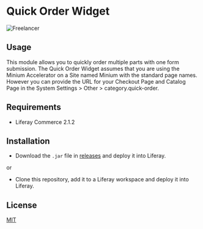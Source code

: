 # Quick Order Widget

![Freelancer](doc/preview.gif
)

## Usage

This module allows you to quickly order multiple parts with one form submission.    The Quick Order Widget assumes that
you are using the Minium Accelerator on a Site named Minium with the standard page names.  However you can provide the 
URL for your Checkout Page and Catalog Page in the System Settings > Other > category.quick-order.   

## Requirements

- Liferay Commerce 2.1.2

## Installation

- Download the `.jar` file in [releases](https://github.com/jhanda/QuickOrderPortlet/releases/tag/1.0.0) and deploy it into Liferay.

or

- Clone this repository, add it to a Liferay workspace and deploy it into Liferay.


## License

[MIT](LICENSE)